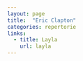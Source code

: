 ```yaml
---
layout: page
title:  "Eric Clapton"
categories: repertorie
links:
  - title: Layla
    url: layla
---
```

